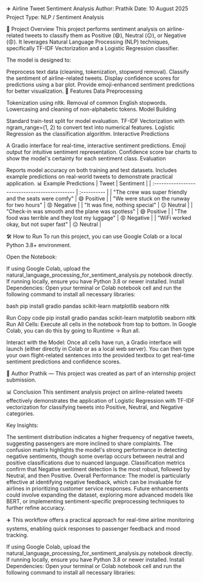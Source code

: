 ✈️ Airline Tweet Sentiment Analysis
Author: Prathik
Date: 10 August 2025
Project Type: NLP / Sentiment Analysis

📌 Project Overview
This project performs sentiment analysis on airline-related tweets to classify them as Positive (😄), Neutral (😐), or Negative (😡). It leverages Natural Language Processing (NLP) techniques, specifically TF-IDF Vectorization and a Logistic Regression classifier.

The model is designed to:

Preprocess text data (cleaning, tokenization, stopword removal).
Classify the sentiment of airline-related tweets.
Display confidence scores for predictions using a bar plot.
Provide emoji-enhanced sentiment predictions for better visualization.
📂 Features
Data Preprocessing

Tokenization using nltk.
Removal of common English stopwords.
Lowercasing and cleaning of non-alphabetic tokens.
Model Building

Standard train-test split for model evaluation.
TF-IDF Vectorization with ngram_range=(1, 2) to convert text into numerical features.
Logistic Regression as the classification algorithm.
Interactive Predictions

A Gradio interface for real-time, interactive sentiment predictions.
Emoji output for intuitive sentiment representation.
Confidence score bar charts to show the model's certainty for each sentiment class.
Evaluation

Reports model accuracy on both training and test datasets.
Includes example predictions on real-world tweets to demonstrate practical application.
📊 Example Predictions
| Tweet | Sentiment | | :--------------------------------------------- | :---------- | | "The crew was super friendly and the seats were comfy" | 😄 Positive | | "We were stuck on the runway for two hours" | 😡 Negative | | "It was fine, nothing special" | 😐 Neutral | | "Check-in was smooth and the plane was spotless" | 😄 Positive | | "The food was terrible and they lost my luggage" | 😡 Negative | | "WiFi worked okay, but not super fast" | 😐 Neutral |

🛠 How to Run
To run this project, you can use Google Colab or a local Python 3.8+ environment.

Open the Notebook:

If using Google Colab, upload the natural_language_processing_for_sentiment_analysis.py notebook directly.
If running locally, ensure you have Python 3.8 or newer installed.
Install Dependencies: Open your terminal or Colab notebook cell and run the following command to install all necessary libraries:

bash
pip install gradio pandas scikit-learn matplotlib seaborn nltk

Run
Copy code
pip install gradio pandas scikit-learn matplotlib seaborn nltk
Run All Cells: Execute all cells in the notebook from top to bottom. In Google Colab, you can do this by going to Runtime -> Run all.

Interact with the Model: Once all cells have run, a Gradio interface will launch (either directly in Colab or as a local web server). You can then type your own flight-related sentences into the provided textbox to get real-time sentiment predictions and confidence scores.

📜 Author
Prathik — This project was created as part of an internship project submission.

📊 Conclusion
This sentiment analysis project on airline-related tweets effectively demonstrates the application of Logistic Regression with TF-IDF vectorization for classifying tweets into Positive, Neutral, and Negative categories.

Key Insights:

The sentiment distribution indicates a higher frequency of negative tweets, suggesting passengers are more inclined to share complaints.
The confusion matrix highlights the model's strong performance in detecting negative sentiments, though some overlap occurs between neutral and positive classifications due to nuanced language.
Classification metrics confirm that Negative sentiment detection is the most robust, followed by Neutral, and then Positive.
Overall Performance: The model is particularly effective at identifying negative feedback, which can be invaluable for airlines in prioritizing customer service responses. Future enhancements could involve expanding the dataset, exploring more advanced models like BERT, or implementing sentiment-specific preprocessing techniques to further refine accuracy.

✈️ This workflow offers a practical approach for real-time airline monitoring systems, enabling quick responses to passenger feedback and mood tracking.

If using Google Colab, upload the natural_language_processing_for_sentiment_analysis.py notebook directly.
If running locally, ensure you have Python 3.8 or newer installed.
Install Dependencies: Open your terminal or Colab notebook cell and run the following command to install all necessary libraries:
